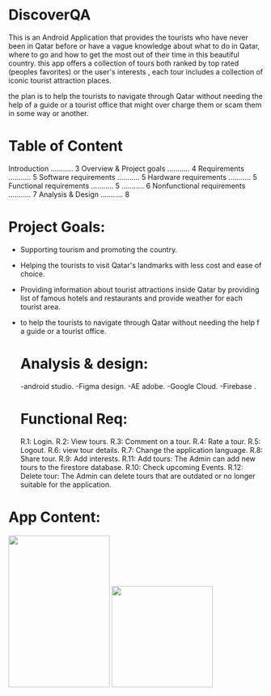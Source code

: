 # DiscoverQA

This is an Android Application that provides the tourists who have never been in Qatar before or have a vague knowledge about what to do in Qatar, where to go and how to get the most out of their time in this beautiful country. this app offers a collection of tours both ranked by top rated (peoples favorites) or the user's interests , each tour includes a collection of iconic tourist attraction places.

the plan is to help the tourists to navigate through Qatar without needing the help of a guide or a tourist office that might over charge them or scam them in some way or another.

 # Table of Content
 
Introduction ........... 3
Overview & Project goals ........... 4
Requirements  ........... 5
 Software requirements  ........... 5
 Hardware requirements  ........... 5
 Functional requirements ........... 5
  ........... 6
 Nonfunctional requirements ........... 7
Analysis & Design ........... 8


# Project Goals:

-  Supporting tourism and promoting the country.
-  Helping the tourists to visit Qatar's landmarks with less cost and
   ease of choice.
-  Providing information about tourist attractions inside Qatar by providing
   list of famous hotels and restaurants and provide weather for each tourist
    area.
- to help the tourists to navigate through Qatar without needing the help f a
   guide or a tourist office.
   
   # Analysis & design:
   -android studio.
   -Figma design.
   -AE adobe.
   -Google Cloud.
   -Firebase .
   
  
  # Functional Req:
  R.1: Login.
  R.2: View tours.
  R.3: Comment on a tour.
  R.4: Rate a tour.
  R.5: Logout.
  R.6: view tour details.
  R.7: Change the application language.
  R.8: Share tour.
  R.9: Add interests.
  R.11: Add tours: The Admin can add new tours to the firestore database.
  R.10: Check upcoming Events.
  R.12: Delete tour: The Admin can delete tours that are outdated or no longer suitable
                     for the application.
  
  
   
   
# App Content:
 
   <img src="https://user-images.githubusercontent.com/107422911/179891326-301a34c5-ce7b-4953-8e05-1a3682fe0e0a.png" width="200" height="300" />
    <img src="https://user-images.githubusercontent.com/107422911/179893511-16f6dc67-01da-4b92-9cfc-cc71199b1499.png" width=200 height"300" />



